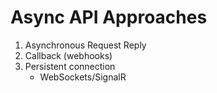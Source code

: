 # Async API Approaches

1. Asynchronous Request Reply
2. Callback (webhooks)
3. Persistent connection
   * WebSockets/SignalR

